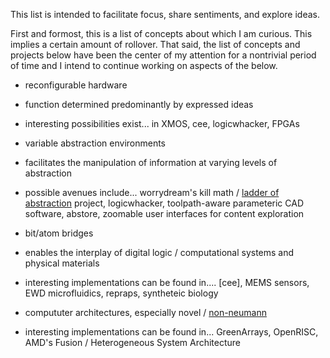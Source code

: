 This list is intended to facilitate focus, share sentiments, and explore ideas.

First and formost, this is a list of concepts about which I am curious. This implies a certain amount of rollover. That said, the list of concepts and projects below have been the center of my attention for a nontrivial period of time and I intend to continue working on aspects of the below.

* reconfigurable hardware
 * function determined predominantly by expressed ideas
 * interesting possibilities exist... in XMOS, cee, logicwhacker, FPGAs

* variable abstraction environments
 * facilitates the manipulation of information at varying levels of abstraction
 * possible avenues include... worrydream's kill math / [ladder of abstraction](worrydream.com/#!/LadderOfAbstraction) project, logicwhacker, toolpath-aware parameteric CAD software, abstore, zoomable user interfaces for content exploration

* bit/atom bridges
 * enables the interplay of digital logic / computational systems and physical materials 
 * interesting implementations can be found in.... [cee], MEMS sensors, EWD microfluidics, repraps, syntheteic biology


* compututer architectures, especially novel / [non-neumann](nonneumann.tumblr.com)
 * interesting implementations can be found in...  GreenArrays, OpenRISC, AMD's Fusion / Heterogeneous System Architecture
